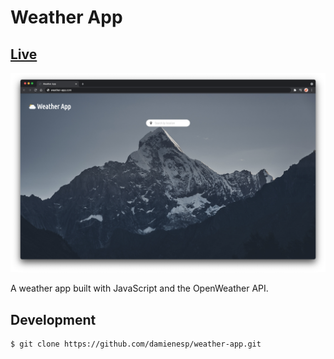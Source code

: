 # Weather App

## [Live](https://damiesp-weather.netlify.app)

![Thumbnail](thumbnail.png)

A weather app built with JavaScript and the OpenWeather API.

## Development

```bash
$ git clone https://github.com/damienesp/weather-app.git
```
